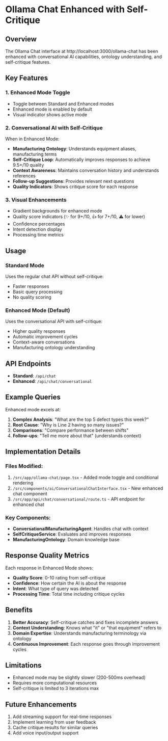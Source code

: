 # Ollama Chat Enhanced with Self-Critique

## Overview

The Ollama Chat interface at http://localhost:3000/ollama-chat has been enhanced with conversational AI capabilities, ontology understanding, and self-critique features.

## Key Features

### 1. **Enhanced Mode Toggle**
- Toggle between Standard and Enhanced modes
- Enhanced mode is enabled by default
- Visual indicator shows active mode

### 2. **Conversational AI with Self-Critique**
When in Enhanced Mode:
- **Manufacturing Ontology**: Understands equipment aliases, manufacturing terms
- **Self-Critique Loop**: Automatically improves responses to achieve 9.5+/10 quality
- **Context Awareness**: Maintains conversation history and understands references
- **Follow-up Suggestions**: Provides relevant next questions
- **Quality Indicators**: Shows critique score for each response

### 3. **Visual Enhancements**
- Gradient backgrounds for enhanced mode
- Quality score indicators (✨ for 9+/10, 👍 for 7+/10, ⚠️ for lower)
- Confidence percentages
- Intent detection display
- Processing time metrics

## Usage

### Standard Mode
Uses the regular chat API without self-critique:
- Faster responses
- Basic query processing
- No quality scoring

### Enhanced Mode (Default)
Uses the conversational API with self-critique:
- Higher quality responses
- Automatic improvement cycles
- Context-aware conversations
- Manufacturing ontology understanding

## API Endpoints

- **Standard**: `/api/chat`
- **Enhanced**: `/api/chat/conversational`

## Example Queries

Enhanced mode excels at:
1. **Complex Analysis**: "What are the top 5 defect types this week?"
2. **Root Cause**: "Why is Line 2 having so many issues?"
3. **Comparisons**: "Compare performance between shifts"
4. **Follow-ups**: "Tell me more about that" (understands context)

## Implementation Details

### Files Modified:
1. `/src/app/ollama-chat/page.tsx` - Added mode toggle and conditional rendering
2. `/src/components/ai/ConversationalChatInterface.tsx` - New enhanced chat component
3. `/src/app/api/chat/conversational/route.ts` - API endpoint for enhanced chat

### Key Components:
- **ConversationalManufacturingAgent**: Handles chat with context
- **SelfCritiqueService**: Evaluates and improves responses
- **ManufacturingOntology**: Domain knowledge base

## Response Quality Metrics

Each response in Enhanced Mode shows:
- **Quality Score**: 0-10 rating from self-critique
- **Confidence**: How certain the AI is about the response
- **Intent**: What type of query was detected
- **Processing Time**: Total time including critique cycles

## Benefits

1. **Better Accuracy**: Self-critique catches and fixes incomplete answers
2. **Context Understanding**: Knows what "it" or "that equipment" refers to
3. **Domain Expertise**: Understands manufacturing terminology via ontology
4. **Continuous Improvement**: Each response goes through improvement cycles

## Limitations

- Enhanced mode may be slightly slower (200-500ms overhead)
- Requires more computational resources
- Self-critique is limited to 3 iterations max

## Future Enhancements

1. Add streaming support for real-time responses
2. Implement learning from user feedback
3. Cache critique results for similar queries
4. Add voice input/output support